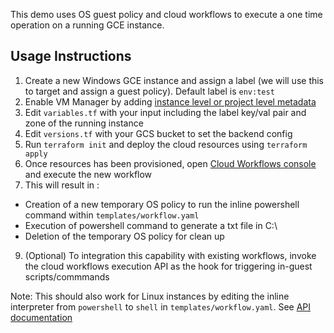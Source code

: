 This demo uses OS guest policy and cloud workflows to execute a one time operation on a running GCE instance.

## Usage Instructions

1. Create a new Windows GCE instance and assign a label (we will use this to target and assign a guest policy). Default label is `env:test`
2. Enable VM Manager by adding [instance level or project level metadata](https://cloud.google.com/compute/docs/manage-os#enable-metadata)
3. Edit `variables.tf` with your input including the label key/val pair and zone of the running instance
4. Edit `versions.tf` with your GCS bucket to set the backend config
5. Run `terraform init` and deploy the cloud resources using `terraform apply`
7. Once resources has been provisioned, open [Cloud Workflows console](https://pantheon.corp.google.com/workflows/workflow/us-central1/) and execute the new workflow
8. This will result in :
  * Creation of a new temporary OS policy to run the inline powershell command within `templates/workflow.yaml`
  * Execution of powershell command to generate a txt file in C:\
  * Deletion of the temporary OS policy for clean up
9. (Optional) To integration this capability with existing workflows, invoke the cloud workflows execution API as the hook for triggering in-guest scripts/commmands

Note: This should also work for Linux instances by editing the inline interpreter from `powershell` to `shell` in `templates/workflow.yaml`. See [API documentation](https://cloud.google.com/compute/docs/osconfig/rest/v1alpha/projects.locations.osPolicyAssignments/create)

